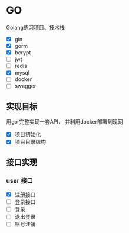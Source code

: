 # GO

Golang练习项目、技术栈
- [x] gin
- [x] gorm
- [x] bcrypt
- [ ] jwt
- [ ] redis
- [x] mysql
- [ ] docker
- [ ] swagger

## 实现目标
用go 完整实现一套API， 并利用docker部署到现网

- [x] 项目初始化
- [x] 项目目录结构

## 接口实现

### user 接口
- [x] 注册接口
- [ ] 登录接口
- [ ] 登录
- [ ] 退出登录
- [ ] 账号注销
